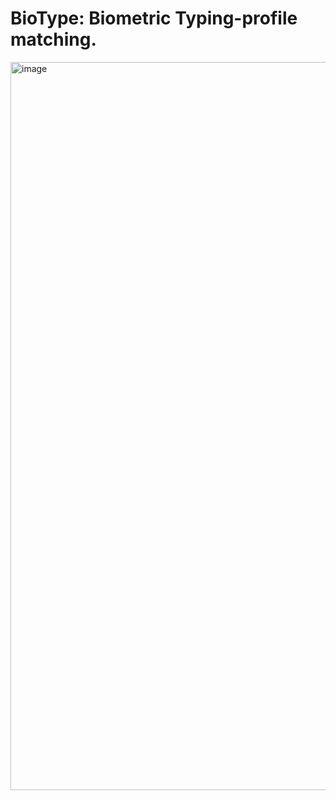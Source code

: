 # BioType: Biometric Typing-profile matching.

<img width="1165" alt="image" src="https://github.com/user-attachments/assets/24271df6-c952-4952-af23-545b8e9e081d" />
